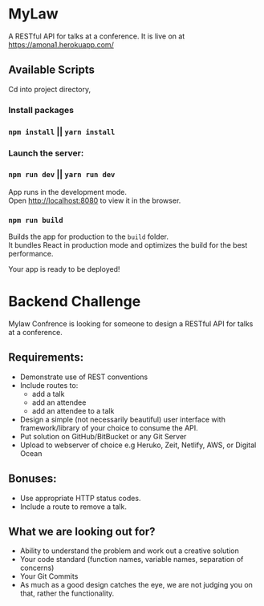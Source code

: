 # MyLaw

A RESTful API for talks at a conference.
It is live on at https://amona1.herokuapp.com/

## Available Scripts

Cd into project directory,

### Install packages

### `npm install` || `yarn install`

### Launch the server:

### `npm run dev` || `yarn run dev`

App runs in the development mode.<br>
Open [http://localhost:8080](http://localhost:8080) to view it in the browser.

### `npm run build`

Builds the app for production to the `build` folder.<br>
It bundles React in production mode and optimizes the build for the best performance.

Your app is ready to be deployed!

# Backend Challenge

Mylaw Confrence is looking for someone to design a RESTful API for talks at a conference.

## Requirements:

- Demonstrate use of REST conventions
- Include routes to:
  - add a talk
  - add an attendee
  - add an attendee to a talk
- Design a simple (not necessarily beautiful) user interface with framework/library of your choice to consume the API.
- Put solution on GitHub/BitBucket or any Git Server
- Upload to webserver of choice e.g Heruko, Zeit, Netlify, AWS, or Digital Ocean

## Bonuses:

- Use appropriate HTTP status codes.
- Include a route to remove a talk.

## What we are looking out for?

- Ability to understand the problem and work out a creative solution
- Your code standard (function names, variable names, separation of concerns)
- Your Git Commits
- As much as a good design catches the eye, we are not judging you on that, rather the functionality.
